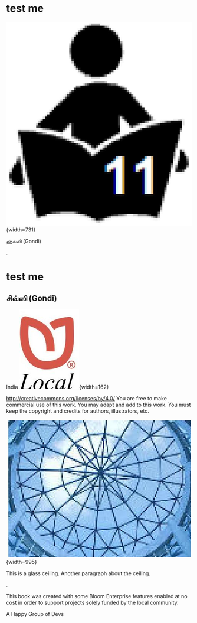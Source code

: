 # test me

![img-0.jpeg](img-0.jpeg){width=731}

ஹ்வ்லி (Gondi)

<!-- page -->

.

<!-- page -->

# test me

## சிவ்ஸி (Gondi)

India
![img-1.jpeg](img-1.jpeg){width=162}

<!-- page -->

http://creativecommons.org/licenses/by/4.0/
You are free to make commercial use of this work. You may adapt and add to this work. You must keep the copyright and credits for authors, illustrators, etc.

<!-- page -->

![img-2.jpeg](img-2.jpeg){width=995}

This is a glass ceiling.
Another paragraph about the ceiling.

<!-- page -->

.

<!-- page -->

This book was created with some Bloom Enterprise features enabled at no cost in order to support projects solely funded by the local community.

A Happy Group of Devs
